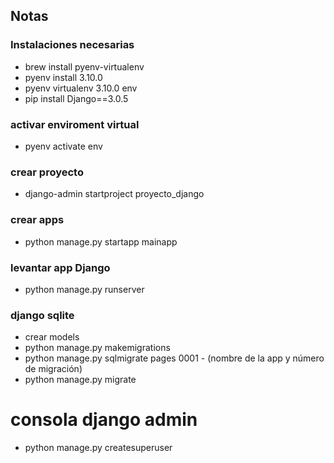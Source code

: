 
## Notas

### Instalaciones necesarias
* brew install pyenv-virtualenv
* pyenv install 3.10.0
* pyenv virtualenv 3.10.0 env
* pip install Django==3.0.5

### activar enviroment virtual
* pyenv activate env

### crear proyecto
* django-admin startproject proyecto_django

### crear apps
* python manage.py startapp mainapp

### levantar app Django
* python manage.py runserver

### django sqlite
* crear models
* python manage.py makemigrations
* python manage.py sqlmigrate pages 0001 - (nombre de la app y número de migración)
* python manage.py migrate

# consola django admin
* python manage.py createsuperuser
